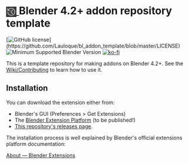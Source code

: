 <h1 tabindex="-1" class="heading-element" dir="auto">
    <a target="_blank" rel="noopener noreferrer" href="Prez/icon.png">
        <img src="Prez/icon.png" alt="icon" style="height: 1em; vertical-align: middle;">
    </a>
    Blender 4.2+ addon repository template
</h1>

[![GitHub license](https://img.shields.io/github/license/Lauloque/bl_addon_template?style=for-the-badge&labelColor=rgb(63,64,64))](https://github.com/Lauloque/bl_addon_template/blob/master/LICENSE) ![Minimum Supported Blender Version](https://img.shields.io/badge/Blender-4.2LTS+-green?style=for-the-badge&logo=blender&logoColor=white&labelColor=rgb(64,64,64)) [![ko-fi](https://ko-fi.com/img/githubbutton_sm.svg)](https://ko-fi.com/H2H818FHX)

This is a template repository for making addons on Blender 4.2+. See the [Wiki/Contributing](/wiki/Contributing) to learn how to use it.

## Installation

You can download the extension either from:

- Blender's GUI (Preferences > Get Extensions)
- The [Blender Extension Platform](https://extensions.blender.org/add-ons/bl_addon_template/) (to be published!)
- [This repository's releases page](https://github.com/<OWNER>/<REPO>/releases).

The installation process is well explained by Blender's official extensions platform documentation:

[About — Blender Extensions](https://extensions.blender.org/about/)
